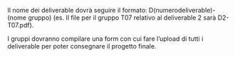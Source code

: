 Il nome dei deliverable dovrà seguire il formato: D(numerodeliverable)-(nome
gruppo) (es. Il file per il gruppo T07 relativo al deliverable 2 sarà D2-T07.pdf).

I gruppi dovranno compilare una form con cui fare l’upload di tutti i deliverable
per poter consegnare il progetto finale.
